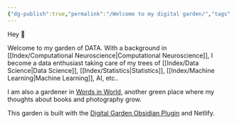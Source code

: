 ```yaml
---
{"dg-publish":true,"permalink":"/Welcome to my digital garden/","tags":["gardenEntry"],"noteIcon":""}
---
```



Hey 🌱

   

Welcome to my garden of DATA. With a background in [[Index/Computational Neuroscience\|Computational Neuroscience]], I become a data enthusiast taking care of my trees of [[Index/Data Science\|Data Science]], [[Index/Statistics\|Statistics]], [[Index/Machine Learning\|Machine Learning]], AI, etc..

I am also a gardener in [Words in World](https://words-in-world.vercel.app), another green place where my thoughts about books and photography grow. 

This garden is built with the [Digital Garden Obsidian Plugin](https://github.com/oleeskild/Obsidian-Digital-Garden) and Netlify.